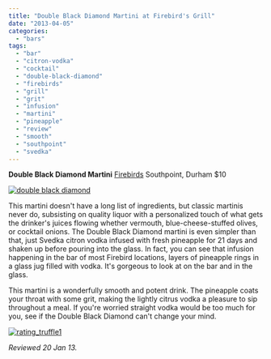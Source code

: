 ```yaml
---
title: "Double Black Diamond Martini at Firebird's Grill"
date: "2013-04-05"
categories:
  - "bars"
tags:
  - "bar"
  - "citron-vodka"
  - "cocktail"
  - "double-black-diamond"
  - "firebirds"
  - "grill"
  - "grit"
  - "infusion"
  - "martini"
  - "pineapple"
  - "review"
  - "smooth"
  - "southpoint"
  - "svedka"
---
```


**Double Black Diamond Martini** [Firebirds](http://www.firebirdsrestaurants.com/fb/) Southpoint, Durham $10

[![double black diamond](http://s3.amazonaws.com/thegourmez-wpmedia/2013/03/double-black-diamond.jpg)](http://www.thegourmez.com/2013/04/double-black-diamond-martini-at-firebirds-grill/double-black-diamond/)

This martini doesn't have a long list of ingredients, but classic martinis never do, subsisting on quality liquor with a personalized touch of what gets the drinker's juices flowing whether vermouth, blue-cheese-stuffed olives, or cocktail onions. The Double Black Diamond martini is even simpler than that, just Svedka citron vodka infused with fresh pineapple for 21 days and shaken up before pouring into the glass. In fact, you can see that infusion happening in the bar of most Firebird locations, layers of pineapple rings in a glass jug filled with vodka. It's gorgeous to look at on the bar and in the glass.

This martini is a wonderfully smooth and potent drink. The pineapple coats your throat with some grit, making the lightly citrus vodka a pleasure to sip throughout a meal. If you're worried straight vodka would be too much for you, see if the Double Black Diamond can't change your mind.

[![rating_truffle1](http://s3.amazonaws.com/thegourmez-wpmedia/2009/02/rating_truffle1.gif)](http://www.thegourmez.com/2009/02/silk-hope-winery-nc-traminette-2007/rating_truffle1/)

_Reviewed 20 Jan 13._
